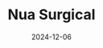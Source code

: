 ---  
layout: startup_page  
title: "Nua Surgical"  
id: "nuasurgical.com"  
permalink: "/nuasurgicalnuasurgical.com12062024/"  
website: "https://nuasurgical.com/"  
funding_round: "Series A"  
funding_amount: "€6.5M"  
investors: "EQT Life Sciences, Kidron Capital, Texas Medical Center (TMC) Venture Fund, Enterprise Ireland"  
about: "Nua Surgical is an Irish medical device company focused on maternal health. Their flagship product, the SteriCISION C-section retractor, is a self-retaining retractor designed to improve the safety and efficiency of Cesarean section surgeries. This innovative device aims to reduce surgical complications and improve outcomes for both mothers and clinicians."  
markets: "Medical Device, Maternal Health, Health Care, Surgical Devices, Other Healthcare Services, Other Healthcare Technology Systems, HealthTech"  
hq: "Galway, Galway, Ireland"  
founded_year: "2018"  
linkedin: "https://www.linkedin.com/company/nua-surgical"  
twitter: "https://twitter.com/nuasurgical?lang=en"  
instagram: ""  
facebook: ""  
crunchbase: "https://www.crunchbase.com/organization/nua-surgical"  
pitchbook: "https://pitchbook.com/profiles/company/294744-97"  

date_display: "06-Dec-2024"  
date: "2024-12-06"

# SEO Optimization  
meta_title: "Nua Surgical - Series A Funding (€6.5M)"  
meta_description: "Nua Surgical, Nua Surgical is an Irish medical device company focused on maternal health. Their flagship product, the SteriCISION C-section retractor, is a self-ret..."  
meta_keywords: "Nua Surgical, Medical Device, Maternal Health, Health Care, Surgical Devices, Other Healthcare Services, Other Healthcare Technology Systems, HealthTech, Series A funding"  
canonical_url: "https://startup.projectstartups.com/nuasurgicalnuasurgical.com12062024/"  
---